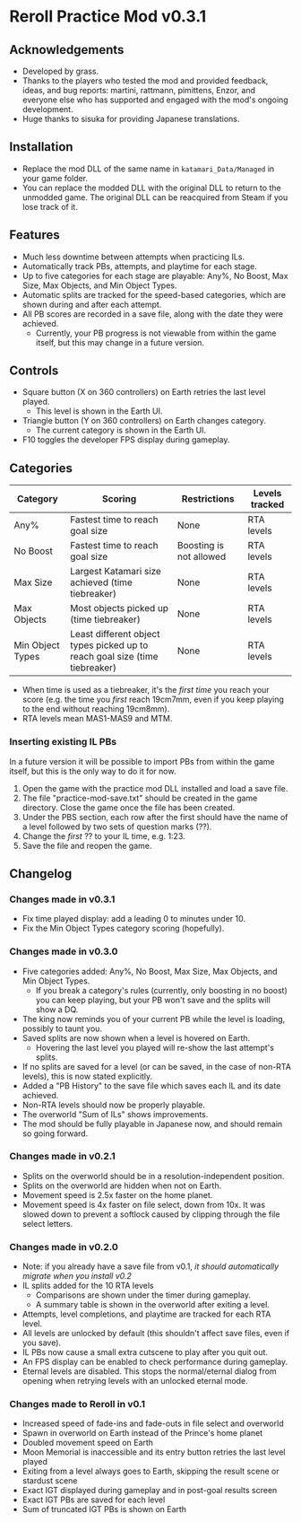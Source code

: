# Reroll Practice Mod v0.3.1

## Acknowledgements

- Developed by grass.
- Thanks to the players who tested the mod and provided feedback, ideas, and bug reports:
  martini, rattmann, pimittens, Enzor,
  and everyone else who has supported and engaged with the mod's ongoing development.
- Huge thanks to sisuka for providing Japanese translations.

## Installation

- Replace the mod DLL of the same name in `katamari_Data/Managed` in your game folder.
- You can replace the modded DLL with the original DLL to return to the unmodded game. The original DLL can be reacquired from Steam if you lose track of it.

## Features

- Much less downtime between attempts when practicing ILs.
- Automatically track PBs, attempts, and playtime for each stage.
- Up to five categories for each stage are playable: Any%, No Boost, Max Size, Max Objects, and Min Object Types.
- Automatic splits are tracked for the speed-based categories, which are shown during and after each attempt.
- All PB scores are recorded in a save file, along with the date they were achieved.
  - Currently, your PB progress is not viewable from within the game itself, but this may change in a future version.

## Controls

- Square button (X on 360 controllers) on Earth retries the last level played.
  - This level is shown in the Earth UI.
- Triangle button (Y on 360 controllers) on Earth changes category.
  - The current category is shown in the Earth UI.
- F10 toggles the developer FPS display during gameplay.

## Categories

| Category         | Scoring                                                                     | Restrictions            | Levels tracked |
|------------------|-----------------------------------------------------------------------------|-------------------------|----------------|
| Any%             | Fastest time to reach goal size                                             | None                    | RTA levels     |
| No Boost         | Fastest time to reach goal size                                             | Boosting is not allowed | RTA levels     |
| Max Size         | Largest Katamari size achieved (time tiebreaker)                            | None                    | RTA levels     |
| Max Objects      | Most objects picked up (time tiebreaker)                                    | None                    | RTA levels     |
| Min Object Types | Least different object types picked up to reach goal size (time tiebreaker) | None                    | RTA levels     |

- When time is used as a tiebreaker, it's the *first time* you reach your score
  (e.g. the time you *first* reach 19cm7mm, even if you keep playing to the end without reaching 19cm8mm).
- RTA levels mean MAS1-MAS9 and MTM.

### Inserting existing IL PBs

In a future version it will be possible to import PBs from within the game itself,
but this is the only way to do it for now.

1. Open the game with the practice mod DLL installed and load a save file.
2. The file "practice-mod-save.txt" should be created in the game directory. Close the game once the file has been created.
3. Under the PBS section, each row after the first should have the name of a level followed by two sets of question marks (??).
4. Change the *first* ?? to your IL time, e.g. 1:23.
5. Save the file and reopen the game.

## Changelog

### Changes made in v0.3.1
- Fix time played display: add a leading 0 to minutes under 10.
- Fix the Min Object Types category scoring (hopefully).

### Changes made in v0.3.0
- Five categories added: Any%, No Boost, Max Size, Max Objects, and Min Object Types.
  - If you break a category's rules (currently, only boosting in no boost)
    you can keep playing, but your PB won't save and the splits will show a DQ.
- The king now reminds you of your current PB while the level is loading,
  possibly to taunt you.
- Saved splits are now shown when a level is hovered on Earth.
  - Hovering the last level you played will re-show the last attempt's splits.
- If no splits are saved for a level (or can be saved, in the case of non-RTA levels),
  this is now stated explicitly.
- Added a "PB History" to the save file which saves each IL and its date achieved.
- Non-RTA levels should now be properly playable.
- The overworld "Sum of ILs" shows improvements.
- The mod should be fully playable in Japanese now, and should remain so going forward.

### Changes made in v0.2.1

- Splits on the overworld should be in a resolution-independent position.
- Splits on the overworld are hidden when not on Earth.
- Movement speed is 2.5x faster on the home planet.
- Movement speed is 4x faster on file select, down from 10x. It was slowed down to prevent a softlock caused by clipping through the file select letters.

### Changes made in v0.2.0

- Note: if you already have a save file from v0.1, *it should automatically migrate when you install v0.2*
- IL splits added for the 10 RTA levels
  - Comparisons are shown under the timer during gameplay.
  - A summary table is shown in the overworld after exiting a level.
- Attempts, level completions, and playtime are tracked for each RTA level.
- All levels are unlocked by default (this shouldn't affect save files, even if you save).
- IL PBs now cause a small extra cutscene to play after you quit out.
- An FPS display can be enabled to check performance during gameplay.
- Eternal levels are disabled. This stops the normal/eternal dialog from opening when retrying levels with an unlocked eternal mode.

### Changes made to Reroll in v0.1

- Increased speed of fade-ins and fade-outs in file select and overworld
- Spawn in overworld on Earth instead of the Prince's home planet
- Doubled movement speed on Earth
- Moon Memorial is inaccessible and its entry button retries the last level played
- Exiting from a level always goes to Earth, skipping the result scene or stardust scene
- Exact IGT displayed during gameplay and in post-goal results screen
- Exact IGT PBs are saved for each level
- Sum of truncated IGT PBs is shown on Earth
